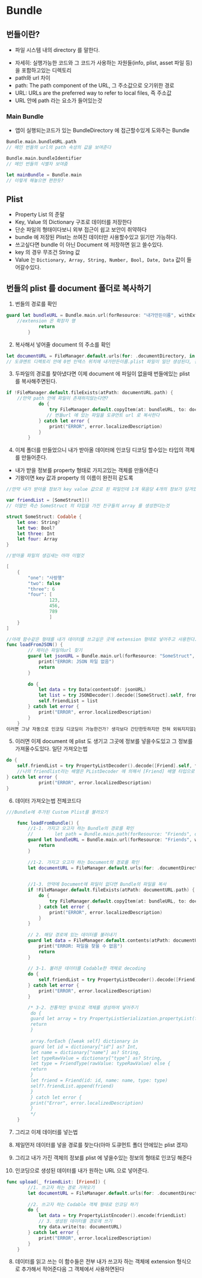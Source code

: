 # Bundle

## 번들이란?
* 파일 시스템 내의 directory 를 말한다.
 - 자세히: 실행가능한 코드와 그 코드가 사용하는 자원들(info, plist, asset 파일 등) 을 포함하고있는 디렉토리
- path와 url 차이
 - path: The path component of the URL, 그 주소값으로 오기위한 경로
 - URL: URLs are the preferred way to refer to local files, 즉 주소값 
 - URL 안에 path 라는 요소가 들어있는것

### Main Bundle
- 앱이 실행되는코드가 있는 BundleDirectory 에 접근할수있게 도와주는 Bundle
```swift
Bundle.main.bundleURL.path
// 메인 번들의 url의 path 속성의 값을 보여준다

Bundle.main.bundleIdentifier
// 메인 번들의 식별자 보여줌

let mainBundle = Bundle.main
// 이렇게 해놓으면 편한듯?
```

## Plist
- Property List 의 준말
- Key, Value 의 Dictionary 구조로 데이터를 저장한다
- 단순 파일의 형태이다보니 외부 접근이 쉽고 보안이 취약하다
- bundle 에 저장된 Plist는 쓰여진 데이터만 사용할수있고 읽기만 가능하다. 
- 쓰고싶다면 bundle 이 아닌 Document 에 저장하면 읽고 쓸수있다.
- key 의 경우 무조건 String 값
- Value 는 `Dictionary, Array, String, Number, Bool, Date, Data` 값이 들어갈수있다.

## 번들의 plist 를 document 폴더로 복사하기

1. 번들의 경로를 확인

```swift
guard let bundleURL = Bundle.main.url(forResource: "내가만든이름", withExtension: "plist") else {
	//extension 은 확장자 명
            return
        }
```

2. 복사해서 넣어줄 document 의 주소를 확인

```swift
let documentURL = FileManager.default.urls(for: .documentDirectory, in: .userDomainMask)[0].appendingPathComponent("내가만든이름.plist")
// 도큐멘트 디렉토리 안에 0번 인덱스 위치에 내가만든이름.plist 파일이 일단 생성된다, 진짜 아무것도없는 그냥 파일 자체
```

3. 두파일의 경로를 찾아냈다면 이제 document 에 파일이 없을때 번들에있는 plist 를 복사해주면된다.
```swift
if !FileManager.default.fileExists(atPath: documentURL.path) {
	//만약 path 안에 파일이 존재하지않는다면? 
            do {
                try FileManager.default.copyItem(at: bundleURL, to: documentURL)
               // 번들url 에 있는 파일을 도큐먼트 url 로 복사한다
            } catch let error {
                print("ERROR", error.localizedDescription)
            }
        }
```

4. 이제 폴더를 만들었으니 내가 받아올 데이터에 인코딩 디코딩 할수있는 타입의 객체를 만들어준다.
- 내가 받을 정보를 property 형태로 가지고있는 객체를 만들어준다
- 기왕이면 key 값과 property 의 이름이 완전히 같도록 

```swift
//만약 내가 받아올 정보가 key value 값으로 된 파일인데 1개 묶음당 4개의 정보가 담겨있다면, 근데 1,2 번값은 데이터에있을지 없을지 모른다면?

var friendList = [SomeStruct]()
// 이말인 즉슨 SomeStruct 의 타입을 가진 친구들의 array 를 생성한다는것

struct SomeStruct: Codable {
	let one: String?
	let two: Bool?
	let three: Int
	let four: Array
}

//받아올 파일의 생김새는 아마 이럴것

[
	{
		"one": "사랑행"
		"two": false
		"three": 6
		"four": [
				123,
				456,
				789
				]
	}
]

//아래 함수같은 형태를 내가 데이터를 쓰고싶은 곳에 extension 형태로 넣어주고 사용한다.
func loadFromJSON() {
        // 제이슨 파일의url 찾기
        guard let jsonURL = Bundle.main.url(forResource: "SomeStruct", withExtension: "json") else {
            print("ERROR: JSON 파일 없음")
            return
        }
        
        do {
            let data = try Data(contentsOf: jsonURL)
            let list = try JSONDecoder().decode([SomeStruct].self, from: data)
            self.friendList = list
        } catch let error {
            print("ERROR", error.localizedDescription)
        }
    }
이러면 그냥 자동으로 인코딩 디코딩이 가능한건가? 생각보다 간단한듯하지만 전혀 외워지지않는다.
```

5. 이러면 이제 document 에 plist 도 생기고 그곳에 정보를 넣을수도있고 그 정보를 가져올수도있다. 일단 가져오는법

```swift
do {
    self.friendList = try PropertyListDecoder().decode([Friend].self, from: data)
    //나의 friendlist라는 배열은 PListDecoder 에 의해서 [Friend] 배열 타입으로 데이터로부터 생성된다
} catch let error {
            print("ERROR", error.localizedDescription)
}
```

6. 데이터 가져오는법 전체코드다

```swift
///Bundle에 추가된 Custom Plist를 불러오기

    func loadFromBundle() {
        //1-1. 가지고 오고자 하는 Bundle의 경로를 확인
        //        let path = Bundle.main.path(forResource: "Friends", ofType: "plist")
        guard let bundleURL = Bundle.main.url(forResource: "Friends", withExtension: "plist") else {
            return
        }
        
        //1-2. 가지고 오고자 하는 Document의 경로를 확인
        let documentURL = FileManager.default.urls(for: .documentDirectory, in: .userDomainMask)[0].appendingPathComponent("Friends.plist")
        

        //1-3. 만약에 Document에 파일이 없다면 Bundle의 파일을 복사
        if !FileManager.default.fileExists(atPath: documentURL.path) {
            do {
                try FileManager.default.copyItem(at: bundleURL, to: documentURL)
            } catch let error {
                print("ERROR", error.localizedDescription)
            }
        }
        
        // 2. 해당 경로에 있는 데이터를 불러내기
        guard let data = FileManager.default.contents(atPath: documentURL.path) else {
            print("ERROR: 파일을 찾을 수 없음")
            return
        }
        
        // 3-1. 불러온 데이터를 Codable한 객체로 decoding
        do {
            self.friendList = try PropertyListDecoder().decode([Friend].self, from: data)
        } catch let error {
            print("ERROR", error.localizedDescription)
        }

        /* 3-2. 전통적인 방식으로 객체를 생성하여 넣어주기
         do {
         guard let array = try PropertyListSerialization.propertyList(from: data, format: nil) as? [[String: Any]] else {
         return
         }
         
         array.forEach {[weak self] dictionary in
         guard let id = dictionary["id"] as? Int,
         let name = dictionary["name"] as? String,
         let typeRawValue = dictionary["type"] as? String,
         let type = FriendType(rawValue: typeRawValue) else {
         return
         }
         let friend = Friend(id: id, name: name, type: type)
         self?.friendList.append(friend)
         }
         } catch let error {
         print("Error", error.localizedDescription)
         }
         */
    }
```

7. 그리고 이제 데이터를 넣는법 

 1. 제일먼저 데이터를 넣을 경로를 찾는다(아마 도큐먼트 폴더 안에있는 plist 겠지)
 2. 그리고 내가 가진 객체의 정보를 plist 에 넣을수있는 정보의 형태로 인코딩 해준다
 3. 인코딩으로 생성된 데이터를 내가 원하는 URL 으로 넣어준다.

```swift
func upload(_ friendList: [Friend]) {
        //1. 쓰고자 하는 경로 가져오기
        let documentURL = FileManager.default.urls(for: .documentDirectory, in: .userDomainMask)[0].appendingPathComponent("Friends.plist")
        
        //2. 쓰고자 하는 Codable 객체 형태로 인코딩 하기
        do {
            let data = try PropertyListEncoder().encode(friendList)
            // 3. 생성된 데이터를 경로에 쓰기
            try data.write(to: documentURL)
        } catch let error {
            print("ERROR", error.localizedDescription)
        }
    }

```

8. 데이터를 읽고 쓰는 이 함수들은 전부 내가 쓰고자 하는 객체에 extension 형식으로 추가해서 적어준다음 그 객체에서 사용하면된다

